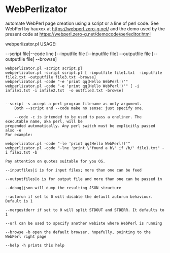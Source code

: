 # WebPerlizator
automate WebPerl page creation using a script or a line of perl code.
See WebPerl by hauxex at https://webperl.zero-g.net/
and the demo used by the present code at https://webperl.zero-g.net/democode/perleditor.html

webperlizator.pl USAGE:

  --script file|--code line 
	[--inputfile file [--inputfile file] --outputfile file [--outputfile file] --browse]
	
    webperlizator.pl -script script.pl 
    webperlizator.pl -script script.pl [ -inputfile file1.txt  -inputfile file2.txt -outputfile file3.txt -browse]
    webperlizator.pl -code "-e 'print qq(Hello WebPerl!)'"
    webperlizator.pl -code "-e 'print qq(Hello WebPerl!)'" [ -i infile1.txt -i infile2.txt  -o outfile3.txt -browse]    

	
	--script -s accept a perl program filename as only argument. 
        Both --script and --code make no sense: just specify one.
	
        --code -c is intended to be used to pass a oneliner. The executable name, aka perl, will be
	prepended automatically. Any perl switch must be explicitly passed also -e
	For example: 
	
	webperlizator.pl -code "-le 'print qq(Hello WebPerl!)'"
	webperlizator.pl -code "-lne 'print \"found a b\" if /b/' file1.txt" -i file1.txt -b
	
	Pay attention on quotes suitable for you OS.
	
	--inputfiles|i is for input files; more than one can be feed
	
	--outputfiles|o is for output file and more than one can be passed in
	
	--debug|json will dump the resulting JSON structure
	
	--autorun if set to 0 will disable the default autorun behaviour. Default is 1
	
	--mergestderr if set to 0 will split STDOUT and STDERR. It defaults to 1
	
	--url can be used to specify another webiste where WebPerl is running
	
	--browse -b open the default browser, hopefully, pointing to the WebPerl right page
	
	--help -h prints this help
